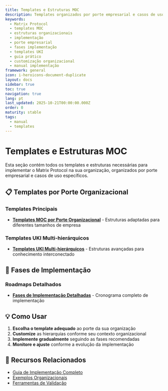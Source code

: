 ```yaml
---
title: Templates e Estruturas MOC
description: Templates organizados por porte empresarial e casos de uso específicos do Matrix Protocol
keywords:
  - Matrix Protocol
  - templates MOC
  - estruturas organizacionais
  - implementação
  - porte empresarial
  - fases implementação
  - templates UKI
  - guia prático
  - customização organizacional
  - manual implementação
framework: general
icon: i-heroicons-document-duplicate
layout: docs
sidebar: true
toc: true
navigation: true
lang: pt
last_updated: 2025-10-21T00:00:00.000Z
order: 0
maturity: stable
tags:
  - manual
  - templates
---
```

# Templates e Estruturas MOC

Esta seção contém todos os templates e estruturas necessárias para implementar o Matrix Protocol na sua organização, organizados por porte empresarial e casos de uso específicos.

## 📋 Templates por Porte Organizacional

### Templates Principais
- **[Templates MOC por Porte Organizacional](./moc-templates-by-organization-size)** - Estruturas adaptadas para diferentes tamanhos de empresa

### Templates UKI Multi-hierárquicos
- **[Templates UKI Multi-hierárquicos](./templates-uki-multi-hierarquicos)** - Estruturas avançadas para conhecimento interconectado

## 🚀 Fases de Implementação

### Roadmaps Detalhados
- **[Fases de Implementação Detalhadas](./implementation-phases-detailed)** - Cronograma completo de implementação

## 💡 Como Usar

1. **Escolha o template adequado** ao porte da sua organização
2. **Customize** as hierarquias conforme seu contexto organizacional
3. **Implemente gradualmente** seguindo as fases recomendadas
4. **Monitore e ajuste** conforme a evolução da implementação

## 📖 Recursos Relacionados

- [Guia de Implementação Completo](..)
- [Exemplos Organizacionais](../examples)
- [Ferramentas de Validação](../tools)